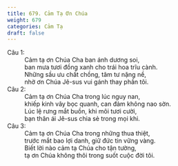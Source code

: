 ```yaml
---
title: 679. Cảm Tạ Ơn Chúa
weight: 679
categories: Cảm Tạ
draft: false
---
```

<dl><dt>Câu 1:</dt><dd data-verse="1">Cảm tạ ơn Chúa Cha ban ánh dương soi, <br/>ban mưa tươi đồng xanh cho trái hoa trĩu cành. <br/>Những sầu ưu chất chồng, tâm tư nặng nề, <br/>nhờ ơn Chúa Jê-sus vui gánh thay phần tôi. </dd><dt>Câu 2:</dt><dd data-verse="2">Cảm tạ ơn Chúa Cha trong lúc nguy nan, <br/>khiếp kinh vây bọc quanh, can đảm không nao sờn. <br/>Lúc lệ rưng mắt buồn, khi môi tươi cười, <br/>bạn thân ái Jê-sus chia sẻ trong mọi khi. </dd><dt>Câu 3:</dt><dd data-verse="3">Cảm tạ ơn Chúa Cha trong những thua thiệt, <br/>trước mắt bao lợi danh, giữ đức tin vững vàng. <br/>Biết lời nào cảm tạ Chúa cho tận tường, <br/>tạ ơn Chúa không thôi trong suốt cuộc đời tôi. </dd></dl>